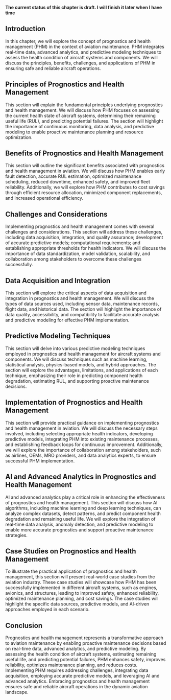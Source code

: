 **The current status of this chapter is draft. I will finish it later when I have time**

Introduction
------------

In this chapter, we will explore the concept of prognostics and health management (PHM) in the context of aviation maintenance. PHM integrates real-time data, advanced analytics, and predictive modeling techniques to assess the health condition of aircraft systems and components. We will discuss the principles, benefits, challenges, and applications of PHM in ensuring safe and reliable aircraft operations.

Principles of Prognostics and Health Management
-----------------------------------------------

This section will explain the fundamental principles underlying prognostics and health management. We will discuss how PHM focuses on assessing the current health state of aircraft systems, determining their remaining useful life (RUL), and predicting potential failures. The section will highlight the importance of continuous monitoring, data analysis, and predictive modeling to enable proactive maintenance planning and resource optimization.

Benefits of Prognostics and Health Management
---------------------------------------------

This section will outline the significant benefits associated with prognostics and health management in aviation. We will discuss how PHM enables early fault detection, accurate RUL estimation, optimized maintenance scheduling, reduced downtime, enhanced safety, and improved fleet reliability. Additionally, we will explore how PHM contributes to cost savings through efficient resource allocation, minimized component replacements, and increased operational efficiency.

Challenges and Considerations
-----------------------------

Implementing prognostics and health management comes with several challenges and considerations. This section will address these challenges, including data acquisition, integration, and quality assurance; development of accurate predictive models; computational requirements; and establishing appropriate thresholds for health indicators. We will discuss the importance of data standardization, model validation, scalability, and collaboration among stakeholders to overcome these challenges successfully.

Data Acquisition and Integration
--------------------------------

This section will explore the critical aspects of data acquisition and integration in prognostics and health management. We will discuss the types of data sources used, including sensor data, maintenance records, flight data, and historical data. The section will highlight the importance of data quality, accessibility, and compatibility to facilitate accurate analysis and predictive modeling for effective PHM implementation.

Predictive Modeling Techniques
------------------------------

This section will delve into various predictive modeling techniques employed in prognostics and health management for aircraft systems and components. We will discuss techniques such as machine learning, statistical analysis, physics-based models, and hybrid approaches. The section will explore the advantages, limitations, and applications of each technique, emphasizing their role in predicting component health degradation, estimating RUL, and supporting proactive maintenance decisions.

Implementation of Prognostics and Health Management
---------------------------------------------------

This section will provide practical guidance on implementing prognostics and health management in aviation. We will discuss the necessary steps involved, including selecting appropriate health indicators, developing predictive models, integrating PHM into existing maintenance processes, and establishing feedback loops for continuous improvement. Additionally, we will explore the importance of collaboration among stakeholders, such as airlines, OEMs, MRO providers, and data analytics experts, to ensure successful PHM implementation.

AI and Advanced Analytics in Prognostics and Health Management
--------------------------------------------------------------

AI and advanced analytics play a critical role in enhancing the effectiveness of prognostics and health management. This section will discuss how AI algorithms, including machine learning and deep learning techniques, can analyze complex datasets, detect patterns, and predict component health degradation and remaining useful life. We will explore the integration of real-time data analysis, anomaly detection, and predictive modeling to enable more accurate prognostics and support proactive maintenance strategies.

Case Studies on Prognostics and Health Management
-------------------------------------------------

To illustrate the practical application of prognostics and health management, this section will present real-world case studies from the aviation industry. These case studies will showcase how PHM has been successfully implemented in different aircraft systems, such as engines, avionics, and structures, leading to improved safety, enhanced reliability, optimized maintenance planning, and cost savings. The case studies will highlight the specific data sources, predictive models, and AI-driven approaches employed in each scenario.

Conclusion
----------

Prognostics and health management represents a transformative approach to aviation maintenance by enabling proactive maintenance decisions based on real-time data, advanced analytics, and predictive modeling. By assessing the health condition of aircraft systems, estimating remaining useful life, and predicting potential failures, PHM enhances safety, improves reliability, optimizes maintenance planning, and reduces costs. Implementing PHM requires addressing challenges, integrating data acquisition, employing accurate predictive models, and leveraging AI and advanced analytics. Embracing prognostics and health management ensures safe and reliable aircraft operations in the dynamic aviation landscape.
